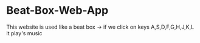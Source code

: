 # Beat-Box-Web-App

This website is used like a beat box 
-> if we click on keys A,S,D,F,G,H,J,K,L it play's music  

